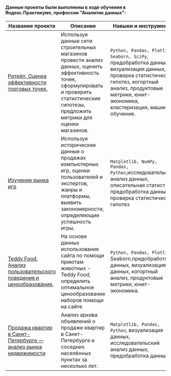 #### Данные проекты были выполнены в ходе обучения в Яндекс.Практикуме, профессии "Аналитик данных":


| Название проекта        | Описание           | Навыки и инструменты   |
| ----------------------- |------------------| ----------------------------------------|
| [Ритейл. Оценка эффективности торговых точек.](https://github.com/lotoshnik/praktikum-projects/tree/master/Retail)| Используя данные сети строительных магазинов провести анализ данных, оценить эффективность точек, сформулировать и проверить статистические гипотезы, предложить метрики для оценки магазинов.| `Python, Pandas, Plotly, Seaborn, SciPy`, предобработка данных, визуализация данных,  проверка статистических гипотез, когортный анализ, продуктовые метрики, юнит-экономика, кластеризация, машинное обучение. |
| [Изучение рынка игр](https://github.com/lotoshnik/praktikum-projects/tree/master/Games)| Используя исторические данные о продажах компьютерных игр, оценки пользователей и экспертов, жанры и платформы, выявить закономерности, определяющие успешность игры. | `Matplotlib, NumPy, Pandas, Python`,исследовательский анализ данных, описательная статистика, предобработка данных, проверка статистических гипотез |
| [Teddy Food. Анализ пользовательского поведения и ценообразование.](https://github.com/lotoshnik/praktikum-projects/tree/master/Teddy-Food)| На основе данных использования сайта по помощи приютам животных - Teddy Food, определить оптимальное ценообразование наборов помощи на сайте | `Python, Pandas, Plotly`, Seaborn,предобработка данных, визуализация данных, когортный анализ, продуктовые метрики, юнит-экономика. |
| [Продажа квартир в Санкт-Петербурге — анализ рынка недвижимости](https://github.com/lotoshnik/praktikum-projects/tree/master/Real-estate-SPB)| Анализ архива объявлений о продаже квартир в Санкт-Петербурге и соседних населённых пунктах за несколько лет. | `Matplotlib, Pandas, Python`, визуализация данных, исследовательский анализ данных, предобработка данных. |



